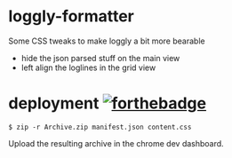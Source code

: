 # loggly-formatter

Some CSS tweaks to make loggly a bit more bearable

- hide the json parsed stuff on the main view
- left align the loglines in the grid view

# deployment [![forthebadge](http://forthebadge.com/images/badges/fuck-it-ship-it.svg)](http://forthebadge.com)

    $ zip -r Archive.zip manifest.json content.css

Upload the resulting archive in the chrome dev dashboard.
